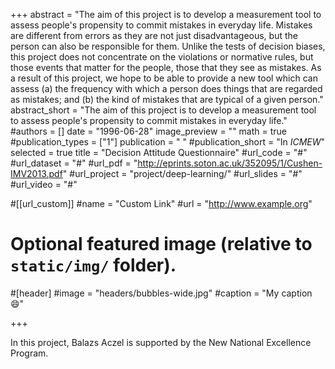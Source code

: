 +++
abstract = "The aim of this project is to develop a measurement tool to assess people's propensity to commit mistakes in everyday life. Mistakes are different from errors as they are not just disadvantageous, but the person can also be responsible for them. Unlike the tests of decision biases, this project does not concentrate on the violations or normative rules, but those events that matter for the people, those that they see as mistakes. As a result of this project, we hope to be able to provide a new tool which can assess (a) the frequency with which a person does things that are regarded as mistakes; and (b) the kind of mistakes that are typical of a given person."
abstract_short = "The aim of this project is to develop a measurement tool to assess people's propensity to commit mistakes in everyday life."
#authors = []
date = "1996-06-28"
image_preview = ""
math = true
#publication_types = ["1"]
publication = " "
#publication_short = "In *ICMEW*"
selected = true
title = "Decision Attitude Questionnaire"
#url_code = "#"
#url_dataset = "#"
#url_pdf = "http://eprints.soton.ac.uk/352095/1/Cushen-IMV2013.pdf"
#url_project = "project/deep-learning/"
#url_slides = "#"
#url_video = "#"

#[[url_custom]]
#name = "Custom Link"
#url = "http://www.example.org"

# Optional featured image (relative to `static/img/` folder).
#[header]
#image = "headers/bubbles-wide.jpg"
#caption = "My caption :smile:"

+++

In this project, Balazs Aczel is supported by the New National Excellence Program.